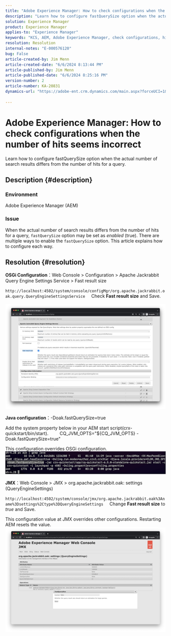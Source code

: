 ```yaml
---
title: "Adobe Experience Manager: How to check configurations when the number of hits seems incorrect"
description: "Learn how to configure fastQuerySize option when the actual number of search results differs from the number of hits for a query."
solution: Experience Manager
product: Experience Manager
applies-to: "Experience Manager"
keywords: "KCS, AEM, Adobe Experience Manager, check configurations, hits number incorrect, How To, fastQuerySize"
resolution: Resolution
internal-notes: "E-000576120"
bug: False
article-created-by: Jim Menn
article-created-date: "6/6/2024 8:13:44 PM"
article-published-by: Jim Menn
article-published-date: "6/6/2024 8:25:16 PM"
version-number: 2
article-number: KA-20831
dynamics-url: "https://adobe-ent.crm.dynamics.com/main.aspx?forceUCI=1&pagetype=entityrecord&etn=knowledgearticle&id=e7a4ac42-4124-ef11-840a-000d3a338844"

---
```

# Adobe Experience Manager: How to check configurations when the number of hits seems incorrect


Learn how to configure fastQuerySize option when the actual number of search results differs from the number of hits for a query.

## Description {#description}


### <b>Environment</b>

Adobe Experience Manager (AEM)

### <b>Issue</b>

When the actual number of search results differs from the number of hits for a query, `fastQuerySize` option may be set as *enabled* (true).
 There are multiple ways to enable the `fastQuerySize` option. This article explains how to configure each way.


## Resolution {#resolution}


<b>OSGi Configuration</b>：Web Console &gt; Configuration &gt; Apache Jackrabbit Query Engine Settings Service &gt; Fast result size

`http://localhost:4502/system/console/configMgr/org.apache.jackrabbit.oak.query.QueryEngineSettingsService`
    Check <b>Fast result size</b> and Save.
   ![](assets/cef3b476-b74f-ed11-bba2-0022480867bd.png)

<b>Java configuration</b>：-Doak.fastQuerySize=true

Add the system property below in your AEM start script(crx-quickstart/bin/start).
        CQ_JVM_OPTS="${CQ_JVM_OPTS} -Doak.fastQuerySize=true"

This configuration overrides OSGi configuration.
    ![](assets/4afe8a85-b74f-ed11-bba2-0022480867bd.png)

<b>JMX</b>：Web Console &gt; JMX &gt; org.apache.jackrabbit.oak: settings (QueryEngineSettings)

`http://localhost:4502/system/console/jmx/org.apache.jackrabbit.oak%3Aname%3Dsettings%2Ctype%3DQueryEngineSettings`
    Change <b>Fast result size</b> to *true* and Save.

This configuration value at JMX overrides other configurations. Restarting AEM resets the value.
![](assets/8592cd98-b74f-ed11-bba2-0022480867bd.png)
